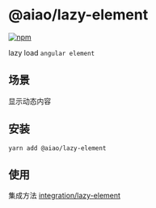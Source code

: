 # @aiao/lazy-element

[![npm](https://img.shields.io/npm/v/@aiao/lazy-module?style=flat-square)](https://www.npmjs.com/@aiao/lazy-module)

lazy load `angular element`

## 场景

显示动态内容

## 安装

```console
yarn add @aiao/lazy-element
```

## 使用

集成方法 [integration/lazy-element](/integration/lazy-element)

